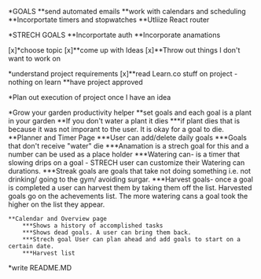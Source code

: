 *GOALS
    **send automated emails
    **work with calendars and scheduling
    **Incorportate timers and stopwatches
    **Utliize React router

*STRECH GOALS
    **Incorportate auth
    **Incorporate anamations


 [x]*choose topic
     [x]**come up with Ideas
     [x]**Throw out things I don't want to work on

*understand project requirements
    [x]**read Learn.co stuff on project
        - nothing on learn
    **have project approved

*Plan out execution of project once I have an idea

*Grow your garden productivity helper
    **set goals and each goal is a plant in your garden
    **If you don't water a plant it dies
        ***if plant dies that is because it was not imporant to the user. It is okay for a goal to die.
    **Planner and  Timer Page
        ***User can add/delete daily goals
        ***Goals that don't receive "water" die
            ***Anamation is a strech goal for this and a number can be used as a place holder
        ***Watering can- is a timer that slowing drips on a goal - STRECH user can customize their Watering can durations. 
        ***Streak goals are goals that take not doing something i.e. not drinking/ going to the gym/ avoiding surgar. 
        ***Harvest goals- once a goal is completed a user can harvest them by taking them off the list. Harvested goals go on the achevements list. The more watering cans a goal took the higher on the list they appear.

    **Calendar and Overview page
        ***Shows a history of accomplished tasks
        ***Shows dead goals. A user can bring them back.
        ***Strech goal User can plan ahead and add goals to start on a certain date. 
        ***Harvest list
*write README.MD

